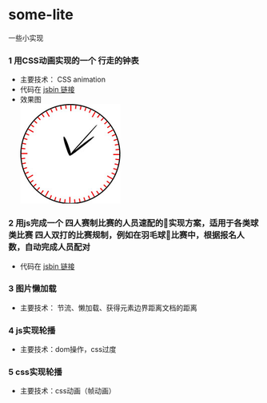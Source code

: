 # some-lite
一些小实现
### 1 用CSS动画实现的一个 行走的钟表
* 主要技术： CSS animation
* 代码在 [jsbin 链接](http://jsbin.com/sujocexuyi/edit?html,css,js,output)
* 效果图<br/>
![](./clock/clock.png)
### 2 用js完成一个 四人赛制比赛的人员速配的实现方案，适用于各类球类比赛 四人双打的比赛规制，例如在羽毛球比赛中，根据报名人数，自动完成人员配对
* 代码在 [jsbin 链接](http://jsbin.com/casedajove/edit?html,console,output)
### 3 图片懒加载
* 主要技术： 节流、懒加载、获得元素边界距离文档的距离
### 4 js实现轮播
* 主要技术：dom操作，css过度
### 5 css实现轮播
* 主要技术：css动画（帧动画）